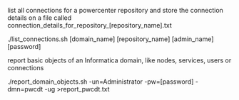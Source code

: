 list all connections for a powercenter repository and store the connection details on a 
file called connection_details_for_repository_[repository_name].txt

./list_connections.sh [domain_name] [repository_name] [admin_name] [password]

report basic objects of an Informatica domain, like nodes, services, users or connections

./report_domain_objects.sh -un=Administrator -pw=[password] -dmn=pwcdt -ug >report_pwcdt.txt
